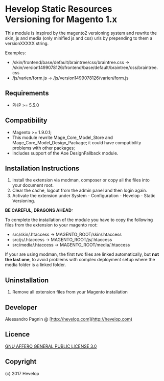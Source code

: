 Hevelop Static Resources Versioning for Magento 1.x
=====================

This module is inspired by the magento2 versioning system and rewrite the skin, js and media (only minified js and css) urls by prepending to them a versionXXXXX string.

Examples:
- /skin/frontend/base/default/braintree/css/braintree.css -> /skin/version1499078126/frontend/base/default/braintree/css/braintree.css
- /js/varien/form.js -> /js/version1499078126/varien/form.js

Requirements
------------
- PHP >= 5.5.0

Compatibility
-------------
- Magento >= 1.9.0.1;
- This module rewrite Mage_Core_Model_Store and Mage_Core_Model_Design_Package; it could have compatibility problems
  with other packages;
- Includes support of the Aoe DesignFallback module. 

Installation Instructions
-------------------------
1. Install the extension via modman, composer or copy all the files into your document root.
2. Clear the cache, logout from the admin panel and then login again.
3. Activate the extension under System - Configuration - Hevelop - Static Versioning.

**BE CAREFUL, DRAGONS AHEAD:**

To complete the installation of the module you have to copy the following files from the extension to your magento root:
- src/skin/.htaccess -> MAGENTO_ROOT/skin/.htaccess
- src/js/.htaccess -> MAGENTO_ROOT/js/.htaccess
- src/media/.htaccess -> MAGENTO_ROOT/media/.htaccess

If your are using modman, the first two files are linked automatically, but **not the last one**, to avoid problems with complex deployment setup where the media folder is a linked folder.

Uninstallation
--------------
1. Remove all extension files from your Magento installation

Developer
---------
Alessandro Pagnin @ [http://hevelop.com](http://hevelop.com)

Licence
-------
[GNU AFFERO GENERAL PUBLIC LICENSE 3.0](https://www.gnu.org/licenses/agpl-3.0.en.html)

Copyright
---------
(c) 2017 Hevelop